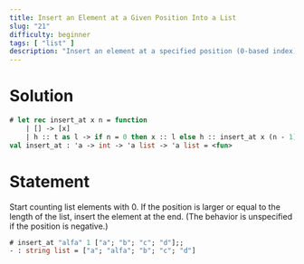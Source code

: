 ```yaml
---
title: Insert an Element at a Given Position Into a List
slug: "21"
difficulty: beginner
tags: [ "list" ]
description: "Insert an element at a specified position (0-based index) within a list."
---
```


# Solution

```ocaml
# let rec insert_at x n = function
    | [] -> [x]
    | h :: t as l -> if n = 0 then x :: l else h :: insert_at x (n - 1) t;;
val insert_at : 'a -> int -> 'a list -> 'a list = <fun>
```

# Statement

Start counting list elements with 0.  If the position is larger or
equal to the length of the list, insert the element at the end.  (The
behavior is unspecified if the position is negative.)

```ocaml
# insert_at "alfa" 1 ["a"; "b"; "c"; "d"];;
- : string list = ["a"; "alfa"; "b"; "c"; "d"]
```
